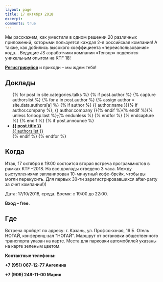 ```yaml
---
layout: page
title: 17 октября 2018
excerpt:
comments: true
---
```

Мы расскажем, как уместили в одном решении 20 различных приложений, которыми пользуется каждая 2-я российская компания!
А также, как добились высокого коэффициента «переиспользования» кода...
Ведущие JS азработчики компании «Тензор» поделятся уникальным опытом на KTF 18!

[**Регистрируйся**][register] и приходи – мы ждем тебя!
	
Доклады
-------

<ul class="post-list">
{% for post in site.categories.talks %}
  {% if post.author %}
    {% capture authorslist %}
      {% for a in post.author %}
        {% assign author = site.data.authors[a] %}
        {% if author %} {{ author.name }}{% if author.company %}, {{ author.company }}{% endif %}{% endif %}{% unless forloop.last %};{% endunless %}
      {% endfor %}
    {% endcapture %}
  {% endif %}
  {% if post.announce %}
  <li><a href="{{ site.url }}{{ post.url }}"><b>{{ post.title }}</b><br/>{{ authorslist }}</a></li>
  {% endif %}
{% endfor %}
</ul>


Когда
-----

Итак, 17 октября в 19:00 состоится вторая встреча программистов в рамках KTF –2018.
На все доклады отведено 3 часа.
Между выступлениями запланирован 10-минутный кофе-брейк, чтобы вы могли перекусить.
Для первых 30-ти зарегистрировавшихся after-party за счет компании!))

Дата: 17/10/2018, среда.
Время: с 19:00 до 22:00.

__Вход – free.__


Где
---

Встреча пройдет по адресу: г. Казань, ул. Профсоюзная, 16 Б. Отель НОГАЙ, конференц-зал "НОГАЙ". 
Маршрут от остановки общественного транспорта указан на карте. 
Места для парковки автомобилей указаны на карте зеленым цветом.

__Контактные телефоны:__

__+7 (951) 067-12-77 Ангелина__

__+7 (909) 249-11-00 Мария__

<script type="text/javascript" charset="utf-8" async src="https://api-maps.yandex.ru/services/constructor/1.0/js/?um=constructor%3Ae4c13f764a4abf7e58554f2ddabe53703db719949ac4646f163a80e67faeeadc&amp;width=800&amp;height=600&amp;lang=ru_RU&amp;scroll=true"></script>

[register]: /register/
[place]:    https://kompaniya-tenzor-events.timepad.ru/event/814956/
[tensor]:   http://tensor.ru/
[speakers]: /speakers/
